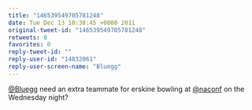 ```yaml
---
title: "146539549705781248"
date: Tue Dec 13 10:38:45 +0000 2011
original-tweet-id: "146539549705781248"
retweets: 0
favorites: 0
reply-tweet-id: ""
reply-user-id: "14832061"
reply-user-screen-name: "Bluegg"
---
```

<a href="https://twitter.com/Bluegg">@Bluegg</a> need an extra teammate for erskine bowling at <a href="https://twitter.com/naconf">@naconf</a> on the Wednesday night?
